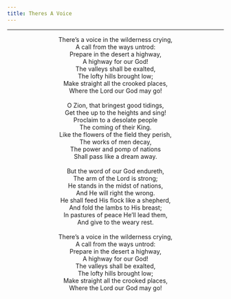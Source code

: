 ```yaml
---
title: Theres A Voice
---
```


---
<center>
There’s a voice in the wilderness crying,<br/>
A call from the ways untrod:<br/>
Prepare in the desert a highway,<br/>
A highway for our God!<br/>
The valleys shall be exalted,<br/>
The lofty hills brought low;<br/>
Make straight all the crooked places,<br/>
Where the Lord our God may go!<br/>
<br/>
O Zion, that bringest good tidings,<br/>
Get thee up to the heights and sing!<br/>
Proclaim to a desolate people<br/>
The coming of their King.<br/>
Like the flowers of the field they perish,<br/>
The works of men decay,<br/>
The power and pomp of nations<br/>
Shall pass like a dream away.<br/>
<br/>
But the word of our God endureth,<br/>
The arm of the Lord is strong;<br/>
He stands in the midst of nations,<br/>
And He will right the wrong.<br/>
He shall feed His flock like a shepherd,<br/>
And fold the lambs to His breast;<br/>
In pastures of peace He’ll lead them,<br/>
And give to the weary rest.<br/>
<br/>
There’s a voice in the wilderness crying,<br/>
A call from the ways untrod:<br/>
Prepare in the desert a highway,<br/>
A highway for our God!<br/>
The valleys shall be exalted,<br/>
The lofty hills brought low;<br/>
Make straight all the crooked places,<br/>
Where the Lord our God may go!
</center>